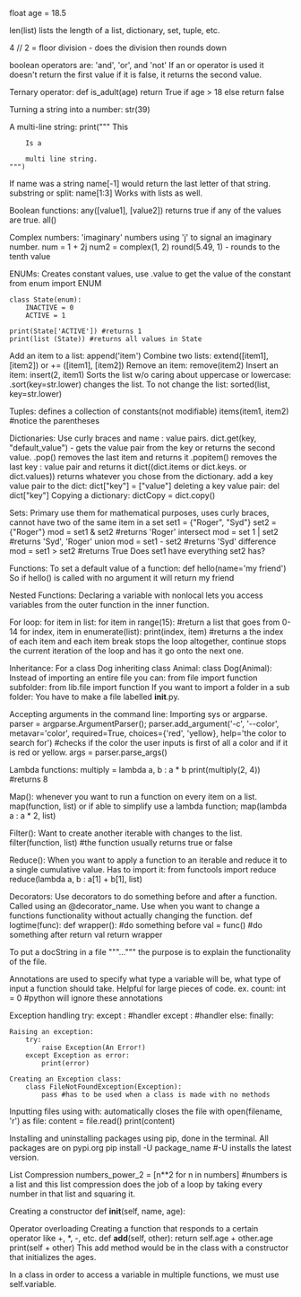float age = 18.5

len(list) lists the length of a list, dictionary, set, tuple, etc.

4 // 2 = floor division - does the division then rounds down

boolean operators are: 'and', 'or', and 'not'
    If an or operator is used it doesn't return the first value if it is false, it returns the second value.

Ternary operator: 
    def is_adult(age)
        return True if age > 18 else return false

Turning a string into a number: str(39)

A multi-line string: 
    print(""" This

        Is a 

        multi line string.
    """)

If name was a string name[-1] would return the last letter of that string.
    substring or split: name[1:3]
    Works with lists as well.

Boolean functions: any([value1], [value2]) returns true if any of the values are true. all()

Complex numbers: 'imaginary' numbers using 'j' to signal an imaginary number.
    num = 1 + 2j
    num2 = complex(1, 2)
round(5.49, 1) - rounds to the tenth value

ENUMs: Creates constant values, use .value to get the value of the constant
    from enum import ENUM

    class State(enum):
        INACTIVE = 0
        ACTIVE = 1

    print(State['ACTIVE']) #returns 1
    print(list (State)) #returns all values in State

Add an item to a list: append('item')
Combine two lists: extend([item1], [item2]) or += ([item1], [item2])
Remove an item: remove(item2)
Insert an item: insert(2, item1)
Sorts the list w/o caring about uppercase or lowercase: .sort(key=str.lower)
    changes the list.
    To not change the list: sorted(list, key=str.lower)

Tuples: defines a collection of constants(not modifiable) 
    items(item1, item2) #notice the parentheses

Dictionaries: Use curly braces and name : value pairs.
    dict.get(key, "default_value") - gets the value pair from the key or returns the second value.
    .pop() removes the last item and returns it
    .popitem() removes the last key : value pair and returns it
    dict((dict.items or dict.keys. or dict.values)) returns whatever you chose from the dictionary.
    add a key value pair to the dict: dict["key"] = ["value"]
    deleting a key value pair: del dict["key"]
    Copying a dictionary: dictCopy = dict.copy()

Sets: Primary use them for mathematical purposes, uses curly braces, cannot have two of the same item in a set
    set1 = {"Roger", "Syd"}
    set2 = {"Roger"}
    mod = set1 & set2 #returns 'Roger'  intersect
    mod = set 1 | set2 #returns 'Syd', 'Roger'  union
    mod = set1 - set2 #returns 'Syd'    difference
    mod = set1 > set2 #returns True     Does set1 have everything set2 has?

Functions:
    To set a default value of a function: def hello(name='my friend')
        So if hello() is called with no argument it will return my friend

Nested Functions:
    Declaring a variable with nonlocal lets you access variables from the outer function in the inner function.

For loop: 
    for item in list:
    for item in range(15): #return a list that goes from 0-14
    for index, item in enumerate(list):
        print(index, item) #returns a the index of each item and each item
    break stops the loop altogether, continue stops the current iteration of the loop and has it go onto the next one.

Inheritance:
    For a class Dog inheriting class Animal:
        class Dog(Animal):
    Instead of importing an entire file you can:
        from file import function
        subfolder: from lib.file import function
    If you want to import a folder in a sub folder: You have to make a file labelled __init__.py.
    
Accepting arguments in the command line:
    Importing sys or argparse.
    parser = argparse.ArgumentParser();
    parser.add_argument('-c', '--color', metavar='color', required=True, choices={'red', 'yellow}, help='the color to search for') #checks if the color the user inputs is first of all a color and if it is red or yellow.
    args = parser.parse_args()

Lambda functions:
    multiply = lambda a, b : a * b
    print(multiply(2, 4)) #returns 8

Map(): whenever you want to run a function on every item on a list.
    map(function, list) or if able to simplify use a lambda function; map(lambda a : a * 2, list)

Filter(): Want to create another iterable with changes to the list.
    filter(function, list) #the function usually returns true or false

Reduce(): When you want to apply a function to an iterable and reduce it to a single cumulative value.
    Has to import it: from functools import reduce
    reduce(lambda a, b : a[1] + b[1], list)

Decorators: Use decorators to do something before and after a function. Called using an @decorator_name. Use when you want to change a functions functionality without actually changing the function.
    def logtime(func):
        def wrapper():
            #do something before
            val = func()
            #do something after
            return val
        return wrapper

To put a docString in a file """...""" the purpose is to explain the functionality of the file.

Annotations are used to specify what type a variable will be, what type of input a function should take. Helpful for large pieces of code.
    ex. count: int = 0 #python will ignore these annotations

Exception handling
    try:
    except <ERROR1>:
        #handler
    except <ERROR2>:
        #handler
    else:
    finally:

    Raising an exception:
        try:
            raise Exception(An Error!)
        except Exception as error:
            print(error)

    Creating an Exception class:
        class FileNotFoundException(Exception):
            pass #has to be used when a class is made with no methods

Inputting files using with: automatically closes the file
    with open(filename, 'r') as file:
        content = file.read()
        print(content)

Installing and uninstalling packages using pip, done in the terminal.
    All packages are on pypi.org
    pip install -U package_name #-U installs the latest version.

List Compression
    numbers_power_2 = [n**2 for n in numbers] #numbers is a list and this list compression does the job of a loop by taking every number in that list and squaring it.

Creating a constructor
    def __init__(self, name, age):

Operator overloading
    Creating a function that responds to a certain operator like +, *, -, etc.
    def __add__(self, other):
        return self.age + other.age
    print(self + other)
        This add method would be in the class with a constructor that initializes the ages.

In a class in order to access a variable in multiple functions, we must use self.variable.